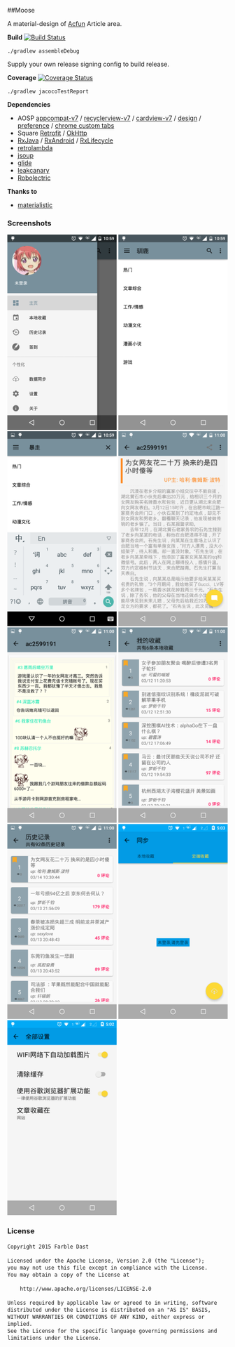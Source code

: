 ﻿##Moose

A material-design of [Acfun](http://acfun.tudou.com/) Article area.


**Build** [![Build Status](https://travis-ci.org/Harlber/Moose.svg?branch=master)](https://travis-ci.org/Harlber/Moose)

    ./gradlew assembleDebug

Supply your own release signing config to build release.

**Coverage** [![Coverage Status](https://coveralls.io/repos/Harlber/Moose/badge.svg?branch=master&service=github)](https://coveralls.io/github/Harlber/Moose?branch=master)

    ./gradlew jacocoTestReport


**Dependencies**

- AOSP [appcompat-v7](https://developer.android.com/tools/support-library/features.html#v7-appcompat)
/ [recyclerview-v7](https://developer.android.com/tools/support-library/features.html#v7-recyclerview)
/ [cardview-v7](https://developer.android.com/tools/support-library/features.html#v7-cardview)
/ [design](https://developer.android.com/intl/zh-cn/tools/support-library/features.html#design)
/ [preference](https://developer.android.com/tools/support-library/features.html#v7-preference)
/ [chrome custom tabs](https://github.com/GoogleChrome/custom-tabs-client)
- Square [Retrofit](https://github.com/square/retrofit) / [OkHttp](https://github.com/square/okhttp)
- [RxJava](https://github.com/ReactiveX/RxJava) / [RxAndroid](https://github.com/ReactiveX/RxAndroid) / [RxLifecycle](https://github.com/trello/RxLifecycle)
- [retrolambda](https://github.com/orfjackal/retrolambda)
- [jsoup](https://github.com/jhy/jsoup)
- [glide](https://github.com/bumptech/glide)
- [leakcanary](https://github.com/square/leakcanary)
- [Robolectric](https://github.com/robolectric/robolectric)


**Thanks to**

- [materialistic](https://github.com/hidroh/materialistic)

### Screenshots
<img src="art/image_drawer.png" width="250px" />
<img src="art/image_main.png" width="250px" />
<img src="art/image_search.png" width="250px" />
<img src="art/image_article.png" width="250px" />
<img src="art/image_comment.png" width="250px" />
<img src="art/image_collect.png" width="250px" />
<img src="art/image_history.png" width="250px" />
<img src="art/image_sync.png" width="250px" />
<img src="art/image_setting.png" width="250px" />


### License
    Copyright 2015 Farble Dast

    Licensed under the Apache License, Version 2.0 (the "License");
    you may not use this file except in compliance with the License.
    You may obtain a copy of the License at

        http://www.apache.org/licenses/LICENSE-2.0

    Unless required by applicable law or agreed to in writing, software
    distributed under the License is distributed on an "AS IS" BASIS,
    WITHOUT WARRANTIES OR CONDITIONS OF ANY KIND, either express or implied.
    See the License for the specific language governing permissions and
    limitations under the License.
